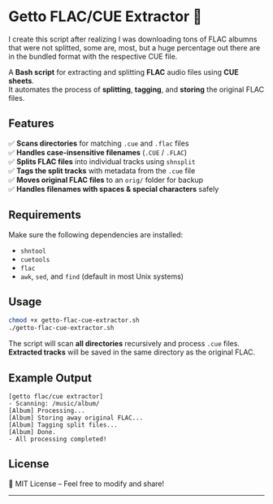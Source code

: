 # **Getto FLAC/CUE Extractor 🎵**

I create this script after realizing I was downloading tons of FLAC albumns that were not splitted, some are, most, but a huge percentage out there are in the bundled format with the respective CUE file.

A **Bash script** for extracting and splitting **FLAC** audio files using **CUE sheets**.  
It automates the process of **splitting**, **tagging**, and **storing** the original FLAC files.

## **Features**

✅ **Scans directories** for matching `.cue` and `.flac` files  
✅ **Handles case-insensitive filenames** (`.CUE` / `.FLAC`)  
✅ **Splits FLAC files** into individual tracks using `shnsplit`  
✅ **Tags the split tracks** with metadata from the `.cue` file  
✅ **Moves original FLAC files** to an `orig/` folder for backup  
✅ **Handles filenames with spaces & special characters** safely

## **Requirements**

Make sure the following dependencies are installed:

- `shntool`
- `cuetools`
- `flac`
- `awk`, `sed`, and `find` (default in most Unix systems)

## **Usage**

```bash
chmod +x getto-flac-cue-extractor.sh
./getto-flac-cue-extractor.sh
```

The script will scan **all directories** recursively and process `.cue` files.  
**Extracted tracks** will be saved in the same directory as the original FLAC.

## **Example Output**

```
[getto flac/cue extractor]
- Scanning: /music/album/
[Album] Processing...
[Album] Storing away original FLAC...
[Album] Tagging split files...
[Album] Done.
- All processing completed!
```

## **License**

📜 MIT License – Feel free to modify and share!

---
